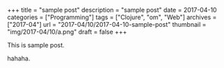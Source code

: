+++
title = "sample post"
description = "sample post"
date = 2017-04-10
categories = ["Programming"]
tags = ["Clojure", "om", "Web"]
archives = ["2017-04"]
url = "2017-04/10/2017-04-10-sample-post"
thumbnail = "img/2017-04/10/a.png"
draft = false
+++

This is sample post.

<!--more-->

hahaha.

